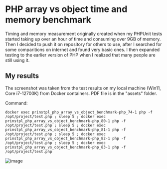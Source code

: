 # PHP array vs object time and memory benchmark
Timing and memory measurement originally created when my PHPUnit tests started taking up over an hour of time and consuming over 9GB of memory.
Then I decided to push it on repository for others to use, after I searched for some comparitions on internet and found very basic ones.
I then expanded testing to the earlier version of PHP when I realized that many people are still using it.

## My results
The screenshot was taken from the test results on my local machine (Win11, Core i7-12700K) from Docker containers. PDF file is in the "assets" folder.

Command:
```
docker exec prinstpl_php_array_vs_object_benchmark-php_74-1 php -f /opt/project/test.php ; sleep 5 ; docker exec prinstpl_php_array_vs_object_benchmark-php_80-1 php -f /opt/project/test.php ; sleep 5 ; docker exec prinstpl_php_array_vs_object_benchmark-php_81-1 php -f /opt/project/test.php ; sleep 5 ; docker exec prinstpl_php_array_vs_object_benchmark-php_82-1 php -f /opt/project/test.php ; sleep 5 ; docker exec prinstpl_php_array_vs_object_benchmark-php_83-1 php -f /opt/project/test.php
```

![image](https://github.com/PrInStPL/PhpArrayVsObjectBenchmark/assets/123449491/5c3d9d2b-3774-48b7-9f31-4c2fb345ee77)
